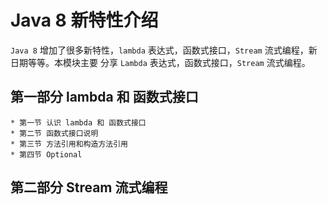 # Java 8 新特性介绍

`Java 8` 增加了很多新特性，`lambda` 表达式，函数式接口，`Stream` 流式编程，新日期等等。本模块主要
分享 `Lambda` 表达式，函数式接口，`Stream` 流式编程。


## 第一部分 lambda 和 函数式接口

    * 第一节 认识 lambda 和 函数式接口  
    * 第二节 函数式接口说明
    * 第三节 方法引用和构造方法引用
    * 第四节 Optional

## 第二部分 Stream 流式编程

